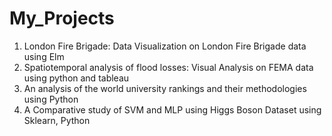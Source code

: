 # My_Projects
1. London Fire Brigade: Data Visualization on London Fire Brigade data using Elm
2. Spatiotemporal analysis of flood losses: Visual Analysis on FEMA data using python and tableau
3. An analysis of the world university rankings and their methodologies using Python
4. A Comparative study of SVM and MLP using Higgs Boson Dataset using Sklearn, Python
